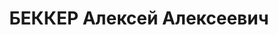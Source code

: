 ---
title: БЕККЕР Алексей Алексеевич
description: 'Род. в 1903, г. Томск, русский. Проживал: Свердловская обл., г. Первоуральск.
  Новотрубный завод, электрик

  Арестован 01.04.1937. Приговор: 04.05.1937 – ВМН. Расстрелян 04.05.1937'
---